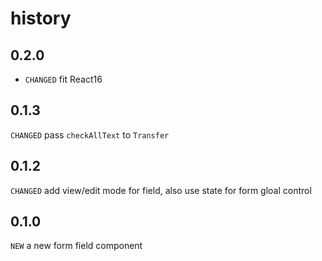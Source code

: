 # history

## 0.2.0

* `CHANGED` fit React16 

## 0.1.3 
 `CHANGED` pass `checkAllText` to `Transfer`

## 0.1.2
 `CHANGED` add view/edit mode for field, also use state for form gloal control  

## 0.1.0
 `NEW` a new form field component
